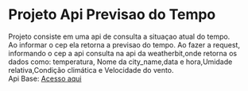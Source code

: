 # Projeto Api Previsao do Tempo

Projeto consiste em uma api de consulta a situaçao atual do tempo.<br>
Ao informar o cep ela retorna a previsao do tempo.
Ao fazer a request, informando o cep a api consulta na api da weatherbit,onde retorna os dados como: temperatura, Nome da city_name,data e hora,Umidade relativa,Condição climática e Velocidade do vento.<br>
Api Base: [Acesso aqui](https://www.weatherbit.io/)

